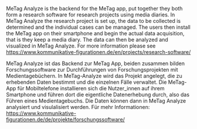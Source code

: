 MeTag Analyze is the backend for the MeTag app, put together they both form a research software for research projects using media diaries.
In MeTag Analyze the research project is set up, the data to be collected is determined and the individual cases can be managed. The users then install the MeTag app on their smartphone and begin the actual data acquisition, that is they keep a media diary.
The data can then be analyzed and visualized in MeTag Analyze.
For more information please see https://www.kommunikative-figurationen.de/en/projects/research-software/


MeTag Analyze ist das Backend zur MeTag App, beiden zusammen bilden Forschungssoftware zur Durchführungen von Forschungsprojekten mit Medientagebüchern.
In MeTag-Analyze wird das Projekt angelegt, die zu erhebenden Daten bestimmt und die einzelnen Fälle verwaltet. Die MeTag-App für Mobiltelefone installieren sich die Nutzer_innen auf ihrem Smartphone und führen dort die eigentliche Datenerhebung durch, also das Führen eines Medientagebuchs.
Die Daten können dann in MeTag Analyze analysiert und visulalisiert werden.
Für mehr Informationen: https://www.kommunikative-figurationen.de/de/projekte/forschungssoftware/